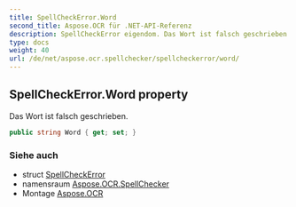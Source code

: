 ```yaml
---
title: SpellCheckError.Word
second_title: Aspose.OCR für .NET-API-Referenz
description: SpellCheckError eigendom. Das Wort ist falsch geschrieben.
type: docs
weight: 40
url: /de/net/aspose.ocr.spellchecker/spellcheckerror/word/
---
```

## SpellCheckError.Word property

Das Wort ist falsch geschrieben.

```csharp
public string Word { get; set; }
```

### Siehe auch

* struct [SpellCheckError](../)
* namensraum [Aspose.OCR.SpellChecker](../../spellcheckerror/)
* Montage [Aspose.OCR](../../../)


